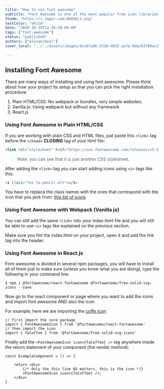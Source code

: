 ```yaml
---
title: "How to use font awesome"
subtitle: "Font Awesome is one of the most popular free icon libraries in the world of front end development"
thumb: "https://i.imgur.com/QKASHj1.png"
textColor: "white"
date: "2020-10-19T12:36:30-04:00"
tags: ["font-awesome"]
status: "published"
authors: ["alesanchezr"]
cover_local: "../../assets/images/4cc6fa0b-2530-4052-aa7e-8dac03788ac3.png"

---
```


## Installing Font Awesome

There are many ways of installing and using font awesome. Please think about how your project its setup so that you can pick the right installation procedure:

1. Plain HTML/CSS: No webpack or bundles, very simple websites.
3. Vanilla.js: Using webpack but without any framework
2. React.js

### Using Font Awesome in Plain HTML/CSS

If you are working with plain CSS and HTML files, just paste this `<link>` tag before the `</head>` **CLOSING** tag of your html file:
```html
<link rel="stylesheet" href="https://use.fontawesome.com/releases/v5.5.0/css/all.css" integrity="sha384-B4dIYHKNBt8Bc12p+WXckhzcICo0wtJAoU8YZTY5qE0Id1GSseTk6S+L3BlXeVIU" crossorigin="anonymous">
```
> Note: you can see that it is just another CSS stylesheet.

After adding the `<link>` tag you can start adding icons using `<i>` tags like this:
```html
<i class="fas fa-pencil-alt"></i>
```
You have to replace the class names with the ones that correspond with the icon that you pick from: [this list of icons](https://fontawesome.com/icons?d=gallery)

### Using Font Awesome with Webpack (Vanilla js)

You can still add the same `<link>` into your index.html file and you will still be able to use `<i>` tags like explained on the previous section.

Make sure you fint the index.html on your project, open it and add the link tag into the header.

### Using Font Awesome in React.js

Font-awesome is divided in several npm packages, you will have to install all of them just to make sure (unless you know what you are doing), type the following in your command line:

```
$ npm i @fortawesome/react-fontawesome @fortawesome/free-solid-svg-icons --save
```

Now go to the react component or page where you want to add the icons and import font awesome AND also the icon:

For example, here we are importing the [coffe icon](https://fontawesome.com/icons/coffee?style=solid):
```
// first import the core package
import { FontAwesomeIcon } from '@fortawesome/react-fontawesome'
// then import the icon
import { faCoffee } from '@fortawesome/free-solid-svg-icons'
```
 Finally add the `<FontAwesomeIcon icon={faCoffee} />` tag anywhere inside the return statement of your component (the render method):
```
const ExampleComponent = () => {

    return <div>
        {/* Only the this line 65 matters, this is the icon */}
        <FontAwesomeIcon icon={faCoffee} />;    
    </div>
}

```

